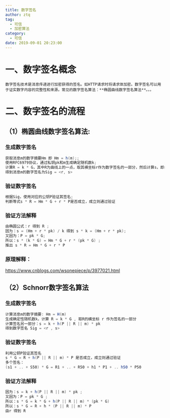 ```yaml
---
title: 数字签名
author: ztq
tag:
  - 可信
  - 加密算法
category:
  - 可信
date: 2019-09-01 20:23:00
---
```

# 一、数字签名概念

	数字签名技术是消息传递进行加密获得的签名。如HTTP请求时将请求体加密。数字签名可以用于证实数字内容的完整性和来源。常见的数字签名算法：**椭圆曲线数字签名算法**。。。

# 二、数字签名的流程

## （1）椭圆曲线数字签名算法:

### 生成数字签名

```java
获取消息m的数字摘要Hm 即 Hm = h(m);;
使用RFC6979协议，通过私钥pk和m生成确定随机数k;
计算R = k * G，其中R为曲线上的一点，取其横坐标r作为数字签名的一部分，然后计算s，即s = (Hm + r * pk) / k;
得到消息m的数字签名为Sig = <r, s>
```

### 验证数字签名

```java
根据Sig，使用对应的公钥P验证其签名;
判断等式s * R = Hm * G + r * P是否成立，成立则通过验证
```

### 验证方法解释

```java
由椭圆公式：r 得到 R ;
因为：s = (Hm + r * pk) / k 得到 s * k = (Hm + r * pk);
又因为：P = pk * G;
所以：s * (k * G) = Hm * G + r * (pk * G) ;
推出 s * R = Hm * G + r * P
```

### 原理解释：

https://www.cnblogs.com/wsonepiece/p/3977021.html

## （2）Schnorr数字签名算法

### 生成数字签名

```java
计算消息m的数字摘要: Hm = H(m)
生成确定性随机数k，计算 R = k * G , 取R的横坐标 r 作为签名的一部分
计算签名另一部分：s = k + h(P || R || m) * pk
得到数字签名 Sig = <r , s>
```

### 验证数字签名

```java
利用公钥P验证其签名
s * G = R + h(P || R || m) * P 是否成立，成立则通过验证
多个签名：
(s1 + .. + S50) * G = R1 + .. + R50 + h1 * P1 + .. h50 * P50
```

### 验证方法解释

```java
因为：s = k + h(P || R || m) * pk ;
又因为：P = pk * G ;
所以：s * G = k * G + h(P || R || m) * (pk * G) 
所以：s * G = R + h * (P || R || m) * P
由r 得到 R
```